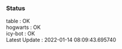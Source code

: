 ### Status


table : OK  
hogwarts : OK  
icy-bot : OK  
Latest Update : 2022-01-14 08:09:43.695740
